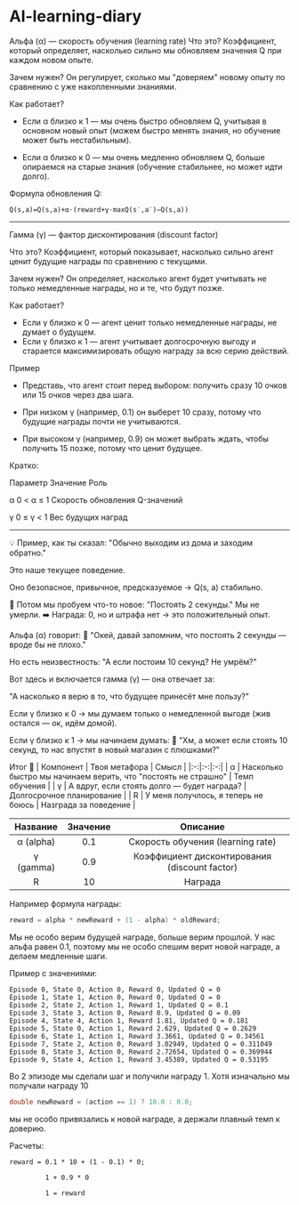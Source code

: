 # AI-learning-diary
Альфа (α) — скорость обучения (learning rate)
Что это? Коэффициент, который определяет, насколько сильно мы обновляем значения Q при каждом новом опыте.

Зачем нужен? Он регулирует, сколько мы "доверяем" новому опыту по сравнению с уже накопленными знаниями.

Как работает?

 - Если α близко к 1 — мы очень быстро обновляем Q, учитывая в основном новый опыт (можем быстро менять знания, но обучение может быть нестабильным).

 - Если α близко к 0 — мы очень медленно обновляем Q, больше опираемся на старые знания (обучение стабильнее, но может идти долго).

Формула обновления Q:
``` vbnet
Q(s,a)=Q(s,a)+α⋅(reward+γ⋅maxQ(s′,a′)−Q(s,a))
```

---

Гамма (γ) — фактор дисконтирования (discount factor)

Что это? Коэффициент, который показывает, насколько сильно агент ценит будущие награды по сравнению с текущими.

Зачем нужен? Он определяет, насколько агент будет учитывать не только немедленные награды, но и те, что будут позже.

Как работает?
 - Если γ близко к 0 — агент ценит только немедленные награды, не думает о будущем.
 - Если γ близко к 1 — агент учитывает долгосрочную выгоду и старается максимизировать общую награду за всю серию действий.

Пример

- Представь, что агент стоит перед выбором: получить сразу 10 очков или 15 очков через два шага.

- При низком γ (например, 0.1) он выберет 10 сразу, потому что будущие награды почти не учитываются.

- При высоком γ (например, 0.9) он может выбрать ждать, чтобы получить 15 позже, потому что ценит будущее.

Кратко:

Параметр	Значение	Роль

α	0 < α ≤ 1	Скорость обновления Q-значений

γ	0 ≤ γ < 1	Вес будущих наград

---

💡 Пример, как ты сказал:
"Обычно выходим из дома и заходим обратно."

Это наше текущее поведение.

Оно безопасное, привычное, предсказуемое → Q(s, a) стабильно.

🤔 Потом мы пробуем что-то новое:
"Постоять 2 секунды."
Мы не умерли.
➡️ Награда: 0, но и штрафа нет → это положительный опыт.

Альфа (α) говорит:
🔸 "Окей, давай запомним, что постоять 2 секунды — вроде бы не плохо."

Но есть неизвестность:
"А если постоим 10 секунд? Не умрём?"

Вот здесь и включается гамма (γ) — она отвечает за:

"А насколько я верю в то, что будущее принесёт мне пользу?"

Если γ близко к 0 → мы думаем только о немедленной выгоде (жив остался — ок, идём домой).

Если γ близко к 1 → мы начинаем думать:
💭 "Хм, а может если стоять 10 секунд, то нас впустят в новый магазин с плюшками?"

Итог 🧾
| Компонент |	Твоя метафора |	Смысл |
|:-:|:-:|:-:|
| α         |	Насколько быстро мы начинаем верить, что "постоять не страшно" |	Темп обучения |
| γ |	А вдруг, если стоять долго — будет награда? |	Долгосрочное планирование |
| R | У меня получлось, я теперь не боюсь | Назграда за поведение |

| Название | Значение | Описание                      |
|:-:|:-:|:-:|
| α (alpha) | 0.1      | Скорость обучения (learning rate) |
| γ (gamma) | 0.9      | Коэффициент дисконтирования (discount factor) |
| R        | 10       | Награда                        |


Например формула награды:
```cpp
reward = alpha * newReward + (1 - alpha) * oldReward;
```
Мы не особо верим будущей награде, больше верим прошлой. У нас альфа равен 0.1, поэтому мы не особо спешим верит новой награде, а делаем медленные шаги.

Пример с значениями:
```vbnet
Episode 0, State 0, Action 0, Reward 0, Updated Q = 0
Episode 1, State 1, Action 0, Reward 0, Updated Q = 0
Episode 2, State 2, Action 1, Reward 1, Updated Q = 0.1
Episode 3, State 3, Action 0, Reward 0.9, Updated Q = 0.09
Episode 4, State 4, Action 1, Reward 1.81, Updated Q = 0.181
Episode 5, State 0, Action 1, Reward 2.629, Updated Q = 0.2629
Episode 6, State 1, Action 1, Reward 3.3661, Updated Q = 0.34561
Episode 7, State 2, Action 0, Reward 3.02949, Updated Q = 0.311049
Episode 8, State 3, Action 0, Reward 2.72654, Updated Q = 0.369944
Episode 9, State 4, Action 1, Reward 3.45389, Updated Q = 0.53195
```
Во 2 эпизоде мы сделали шаг и получили награду 1. Хотя изначально мы получали награду 10
``` cpp
double newReward = (action == 1) ? 10.0 : 0.0;
```
мы не особо привязались к новой награде, а держали плавный темп к доверию.

Расчеты:
```vbnet
reward = 0.1 * 10 + (1 - 0.1) * 0;

         1 + 0.9 * 0
         
         1 = reward
```
